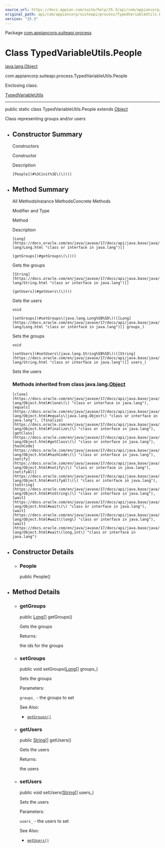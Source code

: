 ```yaml
---
source_url: https://docs.appian.com/suite/help/25.3/api/com/appiancorp/suiteapi/process/TypedVariableUtils.People.html
original_path: api/com/appiancorp/suiteapi/process/TypedVariableUtils.People.html
version: "25.3"
---
```


Package [com.appiancorp.suiteapi.process](package-summary.html)

# Class TypedVariableUtils.People

[java.lang.Object](https://docs.oracle.com/en/java/javase/17/docs/api/java.base/java/lang/Object.html "class or interface in java.lang")

com.appiancorp.suiteapi.process.TypedVariableUtils.People

Enclosing class:

[TypedVariableUtils](TypedVariableUtils.html "class in com.appiancorp.suiteapi.process")

* * *

public static class TypedVariableUtils.People extends [Object](https://docs.oracle.com/en/java/javase/17/docs/api/java.base/java/lang/Object.html "class or interface in java.lang")

Class representing groups and/or users

-   ## Constructor Summary

    Constructors

    Constructor

    Description

    `[People](#%3Cinit%3E\(\))()`

-   ## Method Summary

    All MethodsInstance MethodsConcrete Methods

    Modifier and Type

    Method

    Description

    `[Long](https://docs.oracle.com/en/java/javase/17/docs/api/java.base/java/lang/Long.html "class or interface in java.lang")[]`

    `[getGroups](#getGroups\(\))()`

    Gets the groups

    `[String](https://docs.oracle.com/en/java/javase/17/docs/api/java.base/java/lang/String.html "class or interface in java.lang")[]`

    `[getUsers](#getUsers\(\))()`

    Gets the users

    `void`

    `[setGroups](#setGroups\(java.lang.Long%5B%5D\))([Long](https://docs.oracle.com/en/java/javase/17/docs/api/java.base/java/lang/Long.html "class or interface in java.lang")[] groups_)`

    Sets the groups

    `void`

    `[setUsers](#setUsers\(java.lang.String%5B%5D\))([String](https://docs.oracle.com/en/java/javase/17/docs/api/java.base/java/lang/String.html "class or interface in java.lang")[] users_)`

    Sets the users

    ### Methods inherited from class java.lang.[Object](https://docs.oracle.com/en/java/javase/17/docs/api/java.base/java/lang/Object.html "class or interface in java.lang")

    `[clone](https://docs.oracle.com/en/java/javase/17/docs/api/java.base/java/lang/Object.html#clone\(\) "class or interface in java.lang"), [equals](https://docs.oracle.com/en/java/javase/17/docs/api/java.base/java/lang/Object.html#equals\(java.lang.Object\) "class or interface in java.lang"), [finalize](https://docs.oracle.com/en/java/javase/17/docs/api/java.base/java/lang/Object.html#finalize\(\) "class or interface in java.lang"), [getClass](https://docs.oracle.com/en/java/javase/17/docs/api/java.base/java/lang/Object.html#getClass\(\) "class or interface in java.lang"), [hashCode](https://docs.oracle.com/en/java/javase/17/docs/api/java.base/java/lang/Object.html#hashCode\(\) "class or interface in java.lang"), [notify](https://docs.oracle.com/en/java/javase/17/docs/api/java.base/java/lang/Object.html#notify\(\) "class or interface in java.lang"), [notifyAll](https://docs.oracle.com/en/java/javase/17/docs/api/java.base/java/lang/Object.html#notifyAll\(\) "class or interface in java.lang"), [toString](https://docs.oracle.com/en/java/javase/17/docs/api/java.base/java/lang/Object.html#toString\(\) "class or interface in java.lang"), [wait](https://docs.oracle.com/en/java/javase/17/docs/api/java.base/java/lang/Object.html#wait\(\) "class or interface in java.lang"), [wait](https://docs.oracle.com/en/java/javase/17/docs/api/java.base/java/lang/Object.html#wait\(long\) "class or interface in java.lang"), [wait](https://docs.oracle.com/en/java/javase/17/docs/api/java.base/java/lang/Object.html#wait\(long,int\) "class or interface in java.lang")`

-   ## Constructor Details

    -   ### People

        public People()

-   ## Method Details

    -   ### getGroups

        public [Long](https://docs.oracle.com/en/java/javase/17/docs/api/java.base/java/lang/Long.html "class or interface in java.lang")\[\] getGroups()

        Gets the groups

        Returns:

        the ids for the groups

    -   ### setGroups

        public void setGroups([Long](https://docs.oracle.com/en/java/javase/17/docs/api/java.base/java/lang/Long.html "class or interface in java.lang")\[\] groups\_)

        Sets the groups

        Parameters:

        `groups_` - the groups to set

        See Also:

        -   [`getGroups()`](#getGroups\(\))

    -   ### getUsers

        public [String](https://docs.oracle.com/en/java/javase/17/docs/api/java.base/java/lang/String.html "class or interface in java.lang")\[\] getUsers()

        Gets the users

        Returns:

        the users

    -   ### setUsers

        public void setUsers([String](https://docs.oracle.com/en/java/javase/17/docs/api/java.base/java/lang/String.html "class or interface in java.lang")\[\] users\_)

        Sets the users

        Parameters:

        `users_` - the users to set

        See Also:

        -   [`getUsers()`](#getUsers\(\))